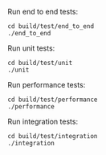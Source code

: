 
Run end to end tests: 
```
cd build/test/end_to_end
./end_to_end
```

Run unit tests: 
```
cd build/test/unit
./unit
```

Run performance tests: 
```
cd build/test/performance
./performance
```

Run integration tests: 
```
cd build/test/integration
./integration
```

